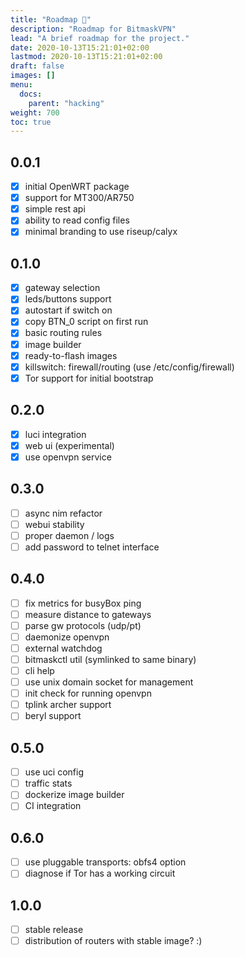 ```yaml
---
title: "Roadmap 🚀"
description: "Roadmap for BitmaskVPN"
lead: "A brief roadmap for the project."
date: 2020-10-13T15:21:01+02:00
lastmod: 2020-10-13T15:21:01+02:00
draft: false
images: []
menu:
  docs:
    parent: "hacking"
weight: 700
toc: true
---
```


## 0.0.1
* [x] initial OpenWRT package
* [x] support for MT300/AR750
* [x] simple rest api
* [x] ability to read config files
* [x] minimal branding to use riseup/calyx

## 0.1.0
* [x] gateway selection
* [x] leds/buttons support
* [x] autostart if switch on
* [x] copy BTN_0 script on first run
* [x] basic routing rules
* [x] image builder
* [x] ready-to-flash images
* [x] killswitch: firewall/routing (use /etc/config/firewall)
* [x] Tor support for initial bootstrap

## 0.2.0
* [x] luci integration
* [x] web ui (experimental)
* [x] use openvpn service

## 0.3.0

* [ ] async nim refactor
* [ ] webui stability
* [ ] proper daemon / logs
* [ ] add password to telnet interface

## 0.4.0
* [ ] fix metrics for busyBox ping
* [ ] measure distance to gateways
* [ ] parse gw protocols (udp/pt)
* [ ] daemonize openvpn
* [ ] external watchdog
* [ ] bitmaskctl util (symlinked to same binary)
* [ ] cli help 
* [ ] use unix domain socket for management
* [ ] init check for running openvpn
* [ ] tplink archer support
* [ ] beryl support

## 0.5.0
* [ ] use uci config
* [ ] traffic stats
* [ ] dockerize image builder
* [ ] CI integration

## 0.6.0
* [ ] use pluggable transports: obfs4 option
* [ ] diagnose if Tor has a working circuit

## 1.0.0
* [ ] stable release
* [ ] distribution of routers with stable image? :)
